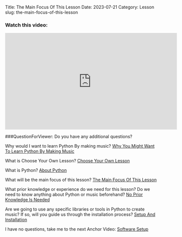 Title: The Main Focus Of This Lesson
Date: 2023-07-21
Category: Lesson
slug: the-main-focus-of-this-lesson



### Watch this video:
<iframe width="560" height="315" src="https://www.youtube.com/embed/VideoURL: videlurl" title="YouTube video player" frameborder="0" allow="accelerometer; autoplay; clipboard-write; encrypted-media; gyroscope; picture-in-picture; web-share" allowfullscreen></iframe>

###QuestionForViewer: Do you have any additional questions?

Why would I want to learn Python By making music?    [Why You Might Want To Learn Python By Making Music](why-you-might-want-to-learn-python-by-making-music.html)

What is Choose Your Own Lesson?    [Choose Your Own Lesson](choose-your-own-lesson.html)

What is Python?    [About Python](about-python.html)

What will be the main focus of this lesson?    [The Main Focus Of This Lesson](the-main-focus-of-this-lesson.html)

What prior knowledge or experience do we need for this lesson? Do we need to know anything about Python or music beforehand?    [No Prior Knowledge Is Needed](no-prior-knowledge-is-needed.html)

Are we going to use any specific libraries or tools in Python to create music? If so, will you guide us through the installation process?    [Setup And Installation](setup-and-installation.html)

I have no questions, take me to the next Anchor Video:    [Software Setup](software-setup.html)



